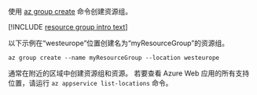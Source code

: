 使用 [az group create](/cli/azure/group#create) 命令创建资源组。

[!INCLUDE [resource group intro text](resource-group.md)]

以下示例在“westeurope”位置创建名为“myResourceGroup”的资源组。

```azurecli-interactive
az group create --name myResourceGroup --location westeurope
```

通常在附近的区域中创建资源组和资源。 若要查看 Azure Web 应用的所有支持位置，请运行 `az appservice list-locations` 命令。 
